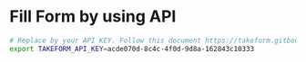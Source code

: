 # Fill Form by using API

```bash
# Replace by your API KEY. Follow this document https://takeform.gitbook.io/docs/developer-api/api-key
export TAKEFORM_API_KEY=acde070d-8c4c-4f0d-9d8a-162843c10333

```
